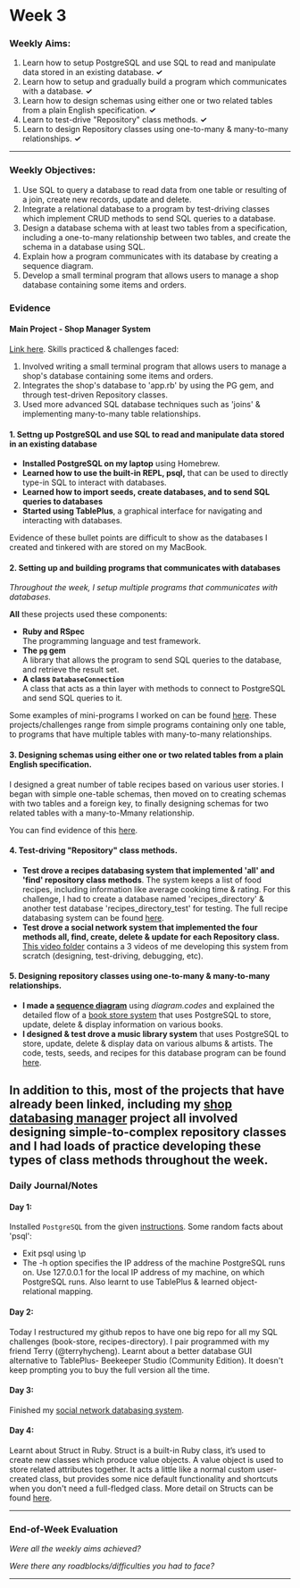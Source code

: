 # Week 3

### Weekly Aims:
1. Learn how to setup PostgreSQL and use SQL to read and manipulate data stored in an existing database. **✓**
2. Learn how to setup and gradually build a program which communicates with a database. **✓**
3. Learn how to design schemas using either one or two related tables from a plain English specification. **✓**
4. Learn to test-drive "Repository" class methods. **✓**
5. Learn to design Repository classes using one-to-many & many-to-many relationships. **✓**

---
### Weekly Objectives:
1. Use SQL to query a database to read data from one table or resulting of a join, create new records, update and delete.
2. Integrate a relational database to a program by test-driving classes which implement CRUD methods to send SQL queries to a database.
3. Design a database schema with at least two tables from a specification, including a one-to-many relationship between two tables, and create the schema in a database using SQL.
5. Explain how a program communicates with its database by creating a sequence diagram.
6. Develop a small terminal program that allows users to manage a shop database containing some items and orders.

### Evidence

#### Main Project - Shop Manager System
[Link here](https://github.com/forreya/shop-database-manager). Skills practiced & challenges faced:
1. Involved writing a small terminal program that allows users to manage a shop's database containing some items and orders.
2. Integrates the shop's database to 'app.rb' by using the PG gem, and through test-driven Repository classes.
3. Used more advanced SQL database techniques such as 'joins' & implementing many-to-many table relationships. 

#### 1. Settng up PostgreSQL and use SQL to read and manipulate data stored in an existing database
- **Installed PostgreSQL on my laptop** using Homebrew.
- **Learned how to use the built-in REPL, psql,** that can be used to directly type-in SQL to interact with databases.
- **Learned how to import seeds, create databases, and to send SQL queries to databases**
- **Started using TablePlus**, a graphical interface for navigating and interacting with databases.

Evidence of these bullet points are difficult to show as the databases I created and tinkered with are stored on my MacBook.

#### 2. Setting up and building programs that communicates with databases
*Throughout the week, I setup multiple programs that communicates with databases.*

**All** these projects used these components:

* **Ruby and RSpec**  
  The programming language and test framework.
* **The `pg` gem**  
  A library that allows the program to send SQL queries to the database, and retrieve the result set.
* **A class `DatabaseConnection`**  
  A class that acts as a thin layer with methods to connect to PostgreSQL and send SQL queries to it.

Some examples of mini-programs I worked on can be found [here](https://github.com/forreya/SQL-database-projects/tree/main/mini-projects). These projects/challenges range from simple programs containing only one table, to programs that have multiple tables with many-to-many relationships.

#### 3. Designing schemas using either one or two related tables from a plain English specification.
I designed a great number of table recipes based on various user stories. I began with simple one-table schemas, then moved on to creating schemas with two tables and a foreign key, to finally designing schemas for two related tables with a many-to-Mmany relationship.

You can find evidence of this [here](https://github.com/forreya/SQL-database-projects/tree/main/designing-schema).

#### 4. Test-driving "Repository" class methods.
- **Test drove a recipes databasing system that implemented 'all' and 'find' repository class methods**. The system keeps a list of food recipes, including information like average cooking time & rating. For this challenge, I had to create a database named 'recipes_directory' & another test database 'recipes_directory_test' for testing. The full recipe databasing system can be found [here](https://github.com/forreya/SQL-database-projects/tree/main/mini-projects/recipes-directory).
- **Test drove a social network system that implemented the four methods all, find, create, delete & update for each Repository class.** [This video folder](https://github.com/forreya/makers-portfolio/tree/main/videos/social-network) contains a 3 videos of me developing this system from scratch (designing, test-driving, debugging, etc).

#### 5. Designing repository classes using one-to-many & many-to-many relationships.
- **I made a [sequence diagram](https://github.com/forreya/makers-portfolio/blob/main/videos/sequence-diagram.mp4)** using *diagram.codes* and explained the detailed flow of a [book store system](https://github.com/forreya/SQL-database-projects/tree/main/mini-projects/book-store) that uses PostgreSQL to store, update, delete & display information on various books. 
- **I designed & test drove a music library system** that uses PostgreSQL to store, update, delete & display data on various albums & artists. The code, tests, seeds, and recipes for this database program can be found [here](https://github.com/forreya/music-library).

In addition to this, most of the projects that have already been linked, including my [shop databasing manager](https://github.com/forreya/shop-database-manager) project all involved designing simple-to-complex repository classes and I had loads of practice developing these types of class methods throughout the week.
---
### Daily Journal/Notes

#### Day 1:
Installed `PostgreSQL` from the given [instructions](https://github.com/makersacademy/databases/blob/main/sql_bites/01_setting_up_database.md). Some random facts about 'psql':
- Exit psql using \p
- The -h option specifies the IP address of the machine PostgreSQL runs on. Use 127.0.0.1 for the local IP address of my machine, on which PostgreSQL runs.
Also learnt to use TablePlus & learned object-relational mapping.

#### Day 2:
Today I restructured my github repos to have one big repo for all my SQL challenges (book-store, recipes-directory). I pair programmed with my friend Terry (@terryhycheng). Learnt about a better database GUI alternative to TablePlus- Beekeeper Studio (Community Edition). It doesn't keep prompting you to buy the full version all the time.

#### Day 3:
Finished my [social network databasing system](https://github.com/forreya/SQL-database-projects/tree/main/mini-projects/social-network).

#### Day 4:
Learnt about Struct in Ruby. Struct is a built-in Ruby class, it’s used to create new classes which produce value objects. A value object is used to store related attributes together. It acts a little like a normal custom user-created class, but provides some nice default functionality and shortcuts when you don't need a full-fledged class. More detail on Structs can be found [here](https://www.rubyguides.com/2017/06/ruby-struct-and-openstruct/).

---
### End-of-Week Evaluation
*Were all the weekly aims achieved?*



*Were there any roadblocks/difficulties you had to face?*


---